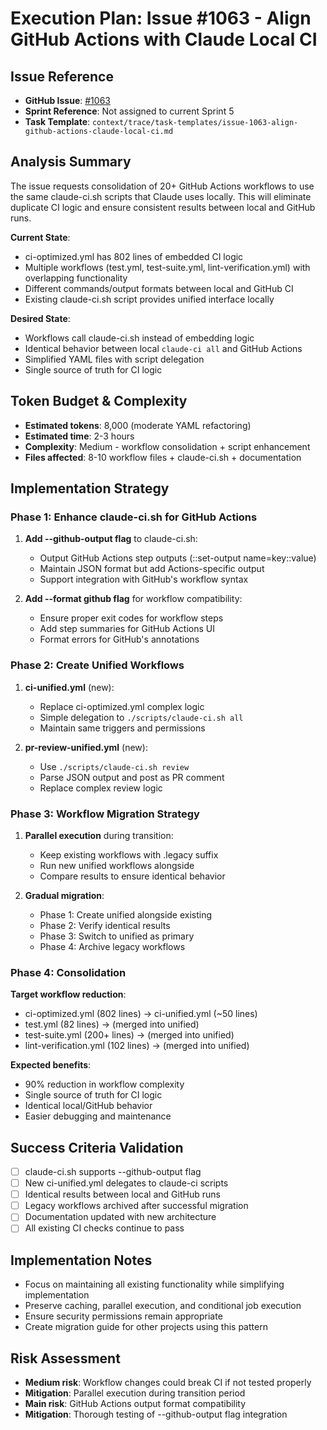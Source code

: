 # Execution Plan: Issue #1063 - Align GitHub Actions with Claude Local CI

## Issue Reference
- **GitHub Issue**: [#1063](https://github.com/droter/agent-context-template/issues/1063)
- **Sprint Reference**: Not assigned to current Sprint 5
- **Task Template**: `context/trace/task-templates/issue-1063-align-github-actions-claude-local-ci.md`

## Analysis Summary
The issue requests consolidation of 20+ GitHub Actions workflows to use the same claude-ci.sh scripts that Claude uses locally. This will eliminate duplicate CI logic and ensure consistent results between local and GitHub runs.

**Current State**:
- ci-optimized.yml has 802 lines of embedded CI logic
- Multiple workflows (test.yml, test-suite.yml, lint-verification.yml) with overlapping functionality
- Different commands/output formats between local and GitHub CI
- Existing claude-ci.sh script provides unified interface locally

**Desired State**:
- Workflows call claude-ci.sh instead of embedding logic
- Identical behavior between local `claude-ci all` and GitHub Actions
- Simplified YAML files with script delegation
- Single source of truth for CI logic

## Token Budget & Complexity
- **Estimated tokens**: 8,000 (moderate YAML refactoring)
- **Estimated time**: 2-3 hours
- **Complexity**: Medium - workflow consolidation + script enhancement
- **Files affected**: 8-10 workflow files + claude-ci.sh + documentation

## Implementation Strategy

### Phase 1: Enhance claude-ci.sh for GitHub Actions
1. **Add --github-output flag** to claude-ci.sh:
   - Output GitHub Actions step outputs (::set-output name=key::value)
   - Maintain JSON format but add Actions-specific output
   - Support integration with GitHub's workflow syntax

2. **Add --format github flag** for workflow compatibility:
   - Ensure proper exit codes for workflow steps
   - Add step summaries for GitHub Actions UI
   - Format errors for GitHub's annotations

### Phase 2: Create Unified Workflows  
1. **ci-unified.yml** (new):
   - Replace ci-optimized.yml complex logic
   - Simple delegation to `./scripts/claude-ci.sh all`
   - Maintain same triggers and permissions

2. **pr-review-unified.yml** (new):
   - Use `./scripts/claude-ci.sh review` 
   - Parse JSON output and post as PR comment
   - Replace complex review logic

### Phase 3: Workflow Migration Strategy
1. **Parallel execution** during transition:
   - Keep existing workflows with .legacy suffix
   - Run new unified workflows alongside
   - Compare results to ensure identical behavior

2. **Gradual migration**:
   - Phase 1: Create unified alongside existing
   - Phase 2: Verify identical results  
   - Phase 3: Switch to unified as primary
   - Phase 4: Archive legacy workflows

### Phase 4: Consolidation  
**Target workflow reduction**:
- ci-optimized.yml (802 lines) → ci-unified.yml (~50 lines)  
- test.yml (82 lines) → (merged into unified)
- test-suite.yml (200+ lines) → (merged into unified)
- lint-verification.yml (102 lines) → (merged into unified)

**Expected benefits**:
- 90% reduction in workflow complexity
- Single source of truth for CI logic
- Identical local/GitHub behavior
- Easier debugging and maintenance

## Success Criteria Validation
- [ ] claude-ci.sh supports --github-output flag
- [ ] New ci-unified.yml delegates to claude-ci scripts  
- [ ] Identical results between local and GitHub runs
- [ ] Legacy workflows archived after successful migration
- [ ] Documentation updated with new architecture
- [ ] All existing CI checks continue to pass

## Implementation Notes
- Focus on maintaining all existing functionality while simplifying implementation
- Preserve caching, parallel execution, and conditional job execution
- Ensure security permissions remain appropriate
- Create migration guide for other projects using this pattern

## Risk Assessment
- **Medium risk**: Workflow changes could break CI if not tested properly
- **Mitigation**: Parallel execution during transition period
- **Main risk**: GitHub Actions output format compatibility
- **Mitigation**: Thorough testing of --github-output flag integration